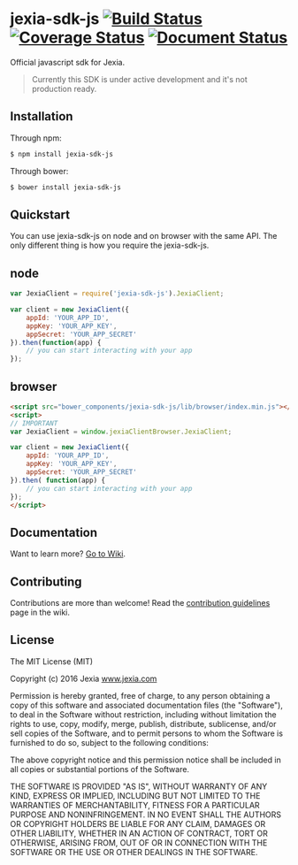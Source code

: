 # jexia-sdk-js [![Build Status](https://travis-ci.org/jexia-inc/jexia-sdk-js.svg?branch=master)](https://travis-ci.org/jexia-inc/jexia-sdk-js) [![Coverage Status](https://coveralls.io/repos/jexia-inc/jexia-sdk-js/badge.svg?branch=master&service=github)](https://coveralls.io/github/jexia-inc/jexia-sdk-js?branch=master) [![Document Status](https://doc.esdoc.org/github.com/jexia-inc/jexia-sdk-js/badge.svg)](https://doc.esdoc.org/github.com/jexia-inc/jexia-sdk-js/)
Official javascript sdk for Jexia.

>Currently this SDK is under active development and it's not production ready.

## Installation
Through npm:
```bash
$ npm install jexia-sdk-js
```
Through bower:
```bash
$ bower install jexia-sdk-js
```

## Quickstart
You can use jexia-sdk-js on node and on browser with the same API.
The only different thing is how you require the jexia-sdk-js.

## node
```js
var JexiaClient = require('jexia-sdk-js').JexiaClient;

var client = new JexiaClient({
    appId: 'YOUR_APP_ID',
    appKey: 'YOUR_APP_KEY',
    appSecret: 'YOUR_APP_SECRET'
}).then(function(app) {
    // you can start interacting with your app
});
```
## browser
```html
<script src="bower_components/jexia-sdk-js/lib/browser/index.min.js"></script>
<script>
// IMPORTANT
var JexiaClient = window.jexiaClientBrowser.JexiaClient;

var client = new JexiaClient({
    appId: 'YOUR_APP_ID',
    appKey: 'YOUR_APP_KEY',
    appSecret: 'YOUR_APP_SECRET'
}).then( function(app) {
    // you can start interacting with your app
});
</script>
```

## Documentation
Want to learn more? [Go to Wiki](https://github.com/jexia-inc/jexia-sdk-js/wiki).

## Contributing
Contributions are more than welcome!
Read the [contribution guidelines](https://github.com/jexia-inc/jexia-sdk-js/wiki/Contributing-Guidelines) page in the wiki.

## License

The MIT License (MIT)

Copyright (c) 2016 Jexia www.jexia.com

Permission is hereby granted, free of charge, to any person obtaining a copy
of this software and associated documentation files (the "Software"), to deal
in the Software without restriction, including without limitation the rights
to use, copy, modify, merge, publish, distribute, sublicense, and/or sell
copies of the Software, and to permit persons to whom the Software is
furnished to do so, subject to the following conditions:

The above copyright notice and this permission notice shall be included in all
copies or substantial portions of the Software.

THE SOFTWARE IS PROVIDED "AS IS", WITHOUT WARRANTY OF ANY KIND, EXPRESS OR
IMPLIED, INCLUDING BUT NOT LIMITED TO THE WARRANTIES OF MERCHANTABILITY,
FITNESS FOR A PARTICULAR PURPOSE AND NONINFRINGEMENT. IN NO EVENT SHALL THE
AUTHORS OR COPYRIGHT HOLDERS BE LIABLE FOR ANY CLAIM, DAMAGES OR OTHER
LIABILITY, WHETHER IN AN ACTION OF CONTRACT, TORT OR OTHERWISE, ARISING FROM,
OUT OF OR IN CONNECTION WITH THE SOFTWARE OR THE USE OR OTHER DEALINGS IN THE
SOFTWARE.
